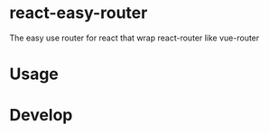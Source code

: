 # react-easy-router
The easy use router for react that wrap react-router like vue-router

# Usage

# Develop
